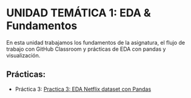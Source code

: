 
# UNIDAD TEMÁTICA 1: EDA & Fundamentos

En esta unidad trabajamos los fundamentos de la asignatura, el flujo de trabajo con GitHub Classroom y prácticas de EDA con pandas y visualización.

## Prácticas: 

- Práctica 3:  [Practica 3: EDA Netflix dataset con Pandas](01-Practica_3)
